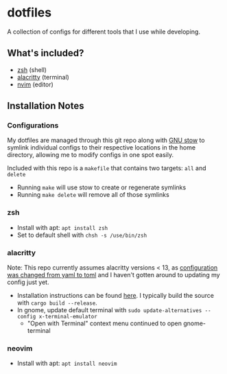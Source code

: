 # dotfiles

A collection of configs for different tools that I use while developing.

## What's included?
- [zsh](#zsh) (shell)
- [alacritty](#alacritty) (terminal)
- [nvim](#neovim) (editor)

## Installation Notes

### Configurations
My dotfiles are managed through this git repo along with [GNU stow](https://www.gnu.org/software/stow/) to symlink individual configs to their respective locations in the home directory, allowing me to modify configs in one spot easily.

Included with this repo is a `makefile` that contains two targets: `all` and `delete`
- Running `make` will use stow to create or regenerate symlinks
- Running `make delete` will remove all of those symlinks

### zsh
- Install with apt: `apt install zsh`
- Set to default shell with `chsh -s /use/bin/zsh`

### alacritty
Note: This repo currently assumes alacritty versions < 13, as [configuration was changed from yaml to toml](https://github.com/alacritty/alacritty/commit/bd4906722a1a026b01f06c94c33b13ff63a7e044) and I haven't gotten around to updating my config just yet.

- Installation instructions can be found [here](https://github.com/alacritty/alacritty). I typically build the source with `cargo build --release`.
- In gnome, update default terminal with `sudo update-alternatives --config x-terminal-emulator`
  - "Open with Terminal" context menu continued to open gnome-terminal

### neovim
- Install with apt: `apt install neovim`
